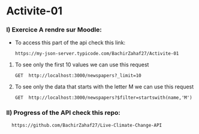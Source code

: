 # Activite-01
### I) Exercice A rendre sur Moodle:

- To access this part of the api check this link:
  
      https://my-json-server.typicode.com/BachirZahaf27/Activite-01
    
1) To see only the first 10 values we can use this request

       GET  http://localhost:3000/newspapers?_limit=10
       
2) To see only the data that starts with the letter M we can use this request
      
       GET  http://localhost:3000/newspapers?$filter=startswith(name,'M')
      
### II) Progress of the API check this repo:

      https://github.com/BachirZahaf27/Live-Climate-Change-API
